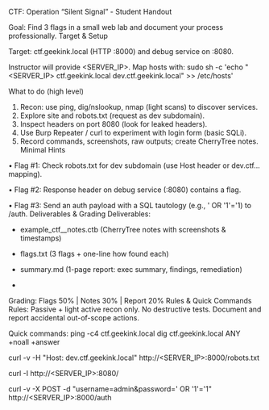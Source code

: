 CTF: Operation “Silent Signal” - Student Handout

Goal: Find 3 flags in a small web lab and document your process professionally.
Target & Setup

Target: ctf.geekink.local (HTTP :8000) and debug service on :8080.

Instructor will provide <SERVER_IP>. Map hosts with:
sudo sh -c 'echo "<SERVER_IP> ctf.geekink.local dev.ctf.geekink.local" >> /etc/hosts'

What to do (high level)
1) Recon: use ping, dig/nslookup, nmap (light scans) to discover services.
2) Explore site and robots.txt (request as dev subdomain).
3) Inspect headers on port 8080 (look for leaked headers).
4) Use Burp Repeater / curl to experiment with login form (basic SQLi).
5) Record commands, screenshots, raw outputs; create CherryTree notes.
Minimal Hints

• Flag #1: Check robots.txt for dev subdomain (use Host header or dev.ctf... mapping).

• Flag #2: Response header on debug service (:8080) contains a flag.

• Flag #3: Send an auth payload with a SQL tautology (e.g., ' OR '1'='1) to /auth.
Deliverables & Grading
Deliverables:

- example_ctf_<name>_notes.ctb (CherryTree notes with screenshots & timestamps)
  
- flags.txt (3 flags + one-line how found each)
  
- summary.md (1-page report: exec summary, findings, remediation)
- 
Grading: Flags 50% | Notes 30% | Report 20%
Rules & Quick Commands
Rules: Passive + light active recon only. No destructive tests. Document and report accidental out-of-scope actions.

Quick commands:
ping -c4 ctf.geekink.local
dig ctf.geekink.local ANY +noall +answer

curl -v -H "Host: dev.ctf.geekink.local" http://<SERVER_IP>:8000/robots.txt

curl -I http://<SERVER_IP>:8080/

curl -v -X POST -d "username=admin&password=' OR '1'='1" http://<SERVER_IP>:8000/auth

